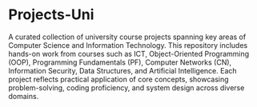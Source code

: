 # Projects-Uni
A curated collection of university course projects spanning key areas of Computer Science and Information Technology. This repository includes hands-on work from courses such as ICT, Object-Oriented Programming (OOP), Programming Fundamentals (PF), Computer Networks (CN), Information Security, Data Structures, and Artificial Intelligence. Each project reflects practical application of core concepts, showcasing problem-solving, coding proficiency, and system design across diverse domains.

